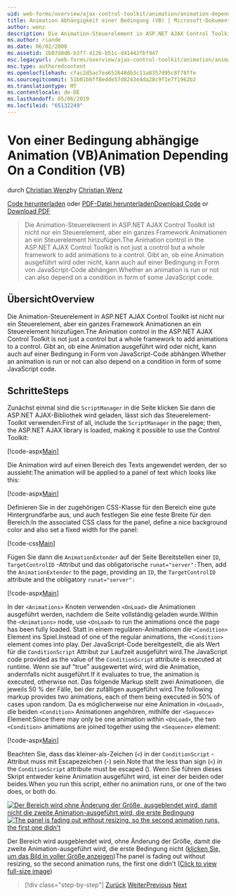```yaml
---
uid: web-forms/overview/ajax-control-toolkit/animation/animation-depending-on-a-condition-vb
title: Animation Abhängigkeit einer Bedingung (VB) | Microsoft-Dokumentation
author: wenz
description: Die Animation-Steuerelement in ASP.NET AJAX Control Toolkit ist nicht nur ein Steuerelement, aber ein ganzes Framework Animationen an ein Steuerelement hinzufügen. Gibt an, ob eine Animation zu ist...
ms.author: riande
ms.date: 06/02/2008
ms.assetid: 1b87d8d6-b3f7-4126-b51c-d41442fbf947
msc.legacyurl: /web-forms/overview/ajax-control-toolkit/animation/animation-depending-on-a-condition-vb
msc.type: authoredcontent
ms.openlocfilehash: cfac2d5ac7ea652648db3c11a8357d95c8f78ffe
ms.sourcegitcommit: 51b01b6ff8edde57d8243e4da28c9f1e7f1962b2
ms.translationtype: MT
ms.contentlocale: de-DE
ms.lasthandoff: 05/06/2019
ms.locfileid: "65132249"
---
```

# <a name="animation-depending-on-a-condition-vb"></a><span data-ttu-id="2e378-104">Von einer Bedingung abhängige Animation (VB)</span><span class="sxs-lookup"><span data-stu-id="2e378-104">Animation Depending On a Condition (VB)</span></span>

<span data-ttu-id="2e378-105">durch [Christian Wenz](https://github.com/wenz)</span><span class="sxs-lookup"><span data-stu-id="2e378-105">by [Christian Wenz](https://github.com/wenz)</span></span>

<span data-ttu-id="2e378-106">[Code herunterladen](http://download.microsoft.com/download/f/9/a/f9a26acd-8df4-4484-8a18-199e4598f411/Animation4.vb.zip) oder [PDF-Datei herunterladen](http://download.microsoft.com/download/6/7/1/6718d452-ff89-4d3f-a90e-c74ec2d636a3/animation4VB.pdf)</span><span class="sxs-lookup"><span data-stu-id="2e378-106">[Download Code](http://download.microsoft.com/download/f/9/a/f9a26acd-8df4-4484-8a18-199e4598f411/Animation4.vb.zip) or [Download PDF](http://download.microsoft.com/download/6/7/1/6718d452-ff89-4d3f-a90e-c74ec2d636a3/animation4VB.pdf)</span></span>

> <span data-ttu-id="2e378-107">Die Animation-Steuerelement in ASP.NET AJAX Control Toolkit ist nicht nur ein Steuerelement, aber ein ganzes Framework Animationen an ein Steuerelement hinzufügen.</span><span class="sxs-lookup"><span data-stu-id="2e378-107">The Animation control in the ASP.NET AJAX Control Toolkit is not just a control but a whole framework to add animations to a control.</span></span> <span data-ttu-id="2e378-108">Gibt an, ob eine Animation ausgeführt wird oder nicht, kann auch auf einer Bedingung in Form von JavaScript-Code abhängen.</span><span class="sxs-lookup"><span data-stu-id="2e378-108">Whether an animation is run or not can also depend on a condition in form of some JavaScript code.</span></span>

## <a name="overview"></a><span data-ttu-id="2e378-109">Übersicht</span><span class="sxs-lookup"><span data-stu-id="2e378-109">Overview</span></span>

<span data-ttu-id="2e378-110">Die Animation-Steuerelement in ASP.NET AJAX Control Toolkit ist nicht nur ein Steuerelement, aber ein ganzes Framework Animationen an ein Steuerelement hinzufügen.</span><span class="sxs-lookup"><span data-stu-id="2e378-110">The Animation control in the ASP.NET AJAX Control Toolkit is not just a control but a whole framework to add animations to a control.</span></span> <span data-ttu-id="2e378-111">Gibt an, ob eine Animation ausgeführt wird oder nicht, kann auch auf einer Bedingung in Form von JavaScript-Code abhängen.</span><span class="sxs-lookup"><span data-stu-id="2e378-111">Whether an animation is run or not can also depend on a condition in form of some JavaScript code.</span></span>

## <a name="steps"></a><span data-ttu-id="2e378-112">Schritte</span><span class="sxs-lookup"><span data-stu-id="2e378-112">Steps</span></span>

<span data-ttu-id="2e378-113">Zunächst einmal sind die `ScriptManager` in die Seite klicken Sie dann die ASP.NET AJAX-Bibliothek wird geladen, lässt sich das Steuerelement-Toolkit verwenden:</span><span class="sxs-lookup"><span data-stu-id="2e378-113">First of all, include the `ScriptManager` in the page; then, the ASP.NET AJAX library is loaded, making it possible to use the Control Toolkit:</span></span>

[!code-aspx[Main](animation-depending-on-a-condition-vb/samples/sample1.aspx)]

<span data-ttu-id="2e378-114">Die Animation wird auf einen Bereich des Texts angewendet werden, der so aussieht:</span><span class="sxs-lookup"><span data-stu-id="2e378-114">The animation will be applied to a panel of text which looks like this:</span></span>

[!code-aspx[Main](animation-depending-on-a-condition-vb/samples/sample2.aspx)]

<span data-ttu-id="2e378-115">Definieren Sie in der zugehörigen CSS-Klasse für den Bereich eine gute Hintergrundfarbe aus, und auch festlegen Sie eine feste Breite für den Bereich:</span><span class="sxs-lookup"><span data-stu-id="2e378-115">In the associated CSS class for the panel, define a nice background color and also set a fixed width for the panel:</span></span>

[!code-css[Main](animation-depending-on-a-condition-vb/samples/sample3.css)]

<span data-ttu-id="2e378-116">Fügen Sie dann die `AnimationExtender` auf der Seite Bereitstellen einer `ID`, `TargetControlID` -Attribut und das obligatorische `runat="server":`</span><span class="sxs-lookup"><span data-stu-id="2e378-116">Then, add the `AnimationExtender` to the page, providing an `ID`, the `TargetControlID` attribute and the obligatory `runat="server":`</span></span>

[!code-aspx[Main](animation-depending-on-a-condition-vb/samples/sample4.aspx)]

<span data-ttu-id="2e378-117">In der `<Animations>` Knoten verwenden `<OnLoad>` die Animationen ausgeführt werden, nachdem die Seite vollständig geladen wurde.</span><span class="sxs-lookup"><span data-stu-id="2e378-117">Within the `<Animations>` node, use `<OnLoad>` to run the animations once the page has been fully loaded.</span></span> <span data-ttu-id="2e378-118">Statt in einem regulären-Animationen die `<Condition>` Element ins Spiel.</span><span class="sxs-lookup"><span data-stu-id="2e378-118">Instead of one of the regular animations, the `<Condition>` element comes into play.</span></span> <span data-ttu-id="2e378-119">Der JavaScript-Code bereitgestellt, die als Wert für die `ConditionScript` Attribut zur Laufzeit ausgeführt wird.</span><span class="sxs-lookup"><span data-stu-id="2e378-119">The JavaScript code provided as the value of the `ConditionScript` attribute is executed at runtime.</span></span> <span data-ttu-id="2e378-120">Wenn sie auf "true" ausgewertet wird, wird die Animation, andernfalls nicht ausgeführt.</span><span class="sxs-lookup"><span data-stu-id="2e378-120">If it evaluates to true, the animation is executed, otherwise not.</span></span> <span data-ttu-id="2e378-121">Das folgende Markup stellt zwei Animationen, die jeweils 50 % der Fälle, bei der zufälligen ausgeführt wird.</span><span class="sxs-lookup"><span data-stu-id="2e378-121">The following markup provides two animations, each of them being executed in 50% of cases upon random.</span></span> <span data-ttu-id="2e378-122">Da es möglicherweise nur eine Animation in `<OnLoad>`, die beiden `<Condition>` Animationen angehören, mithilfe der `<Sequence>` Element:</span><span class="sxs-lookup"><span data-stu-id="2e378-122">Since there may only be one animation within `<OnLoad>`, the two `<Condition>` animations are joined together using the `<Sequence>` element:</span></span>

[!code-aspx[Main](animation-depending-on-a-condition-vb/samples/sample5.aspx)]

<span data-ttu-id="2e378-123">Beachten Sie, dass das kleiner-als-Zeichen (`<`) in der `ConditionScript` -Attribut muss mit Escapezeichen (-) sein.</span><span class="sxs-lookup"><span data-stu-id="2e378-123">Note that the less than sign (`<`) in the `ConditionScript` attribute must be escaped ().</span></span> <span data-ttu-id="2e378-124">Wenn Sie führen dieses Skript entweder keine Animation ausgeführt wird, ist einer der beiden oder beides.</span><span class="sxs-lookup"><span data-stu-id="2e378-124">When you run this script, either no animation runs, or one of the two does, or both do.</span></span>

<span data-ttu-id="2e378-125">[![Der Bereich wird ohne Änderung der Größe, ausgeblendet wird, damit nicht die zweite Animation-ausgeführt wird, die erste Bedingung](animation-depending-on-a-condition-vb/_static/image2.png)](animation-depending-on-a-condition-vb/_static/image1.png)</span><span class="sxs-lookup"><span data-stu-id="2e378-125">[![The panel is fading out without resizing, so the second animation runs, the first one didn't](animation-depending-on-a-condition-vb/_static/image2.png)](animation-depending-on-a-condition-vb/_static/image1.png)</span></span>

<span data-ttu-id="2e378-126">Der Bereich wird ausgeblendet wird, ohne Änderung der Größe, damit die zweite Animation-ausgeführt wird, die erste Bedingung nicht ([klicken Sie, um das Bild in voller Größe anzeigen](animation-depending-on-a-condition-vb/_static/image3.png))</span><span class="sxs-lookup"><span data-stu-id="2e378-126">The panel is fading out without resizing, so the second animation runs, the first one didn't ([Click to view full-size image](animation-depending-on-a-condition-vb/_static/image3.png))</span></span>

> [!div class="step-by-step"]
> <span data-ttu-id="2e378-127">[Zurück](executing-several-animations-after-each-other-vb.md)
> [Weiter](picking-one-animation-out-of-a-list-vb.md)</span><span class="sxs-lookup"><span data-stu-id="2e378-127">[Previous](executing-several-animations-after-each-other-vb.md)
[Next](picking-one-animation-out-of-a-list-vb.md)</span></span>

